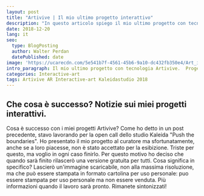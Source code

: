 ```yaml
---
layout: post
title: "Artivive | Il mio ultimo progetto interattivo"
description: "In questo articolo spiego il mio ultimo progetto con tecnologia Artivive. Progetto inizialmente sviluppato per Kaleida studio open call."
date: 2018-12-20
lang: it
seo:
  type: BlogPosting
  author: Walter Perdan
  datePublished: date
image: 'https://ucarecdn.com/5e541b7f-4561-45b6-9a10-dc432fb350e4/Art_is_a_joke_abstract_painting_augmented_reality_interactive_kalwalt.jpg'
intro_paragraph: Il mio ultimo progetto con tecnologia Artivive.  Progetto inizialmente sviluppato per la open call di Kaleida studio. I miei piani per questo.
categories: Interactive-art
tags: Artivive AR Interactive-art Kaleidastudio 2018
---
```

## Che cosa è successo? Notizie sui miei progetti interattivi.

Cosa è successo con i miei progetti Artivive? Come ho detto in un post precedente, stavo lavorando per la open call dello studio Kaleida "Push the boundaries". Ho presentato il mio progetto al curatore ma sfortunatamente, anche se a loro piacesse, non è stato accettato per la esibizione. Triste per questo, ma voglio in ogni caso finirlo. Per questo motivo ho deciso che quando sarà finito rilascerò una versione gratuita per tutti. Cosa significa in specifico? Lascierò un'immagine scaricabile, non alla massima risoluzione, ma che può essere stampata in formato cartolina per uso personale: puo essere stampata per uso personale ma non essere venduta. Più informazioni quando il lavoro sarà pronto. Rimanete sintonizzati!
